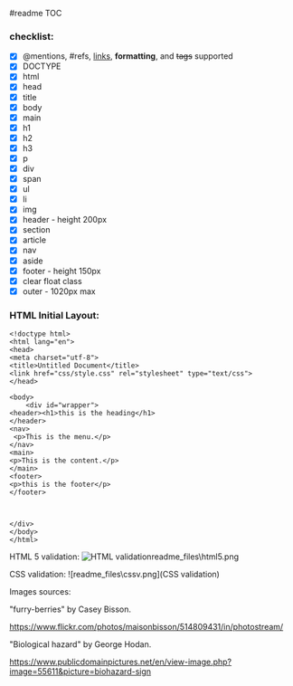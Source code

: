 #readme
TOC


### checklist:

- [X] @mentions, #refs, [links](), **formatting**, and <del>tags</del> supported
- [X] DOCTYPE
- [X] html
- [X]  head
- [X] title
- [X] body
- [X] main  
- [X] h1
- [X] h2
- [X] h3
- [X] p
- [X] div
- [X] span
- [X] ul
- [X] li
- [X] img
- [X] header - height 200px 
- [X] section
- [X] article
- [X] nav
- [X] aside
- [X] footer - height 150px
- [X] clear float class
- [X] outer - 1020px max

### HTML Initial Layout:




```
<!doctype html>
<html lang="en">
<head>
<meta charset="utf-8">
<title>Untitled Document</title>
<link href="css/style.css" rel="stylesheet" type="text/css">
</head>

<body>
	<div id="wrapper">
<header><h1>this is the heading</h1>
</header>
<nav>
 <p>This is the menu.</p>	
</nav>
<main>
<p>This is the content.</p>	
</main>
<footer>
<p>this is the footer</p>	
</footer>	
	

		
</div> 
</body>
</html>

```

HTML 5 validation:
![HTML validation]()readme_files\html5.png

CSS validation:
![readme_files\cssv.png](CSS validation)



Images sources:

"furry-berries" by
Casey Bisson.

https://www.flickr.com/photos/maisonbisson/514809431/in/photostream/



"Biological hazard" by
George Hodan.

https://www.publicdomainpictures.net/en/view-image.php?image=55611&picture=biohazard-sign

